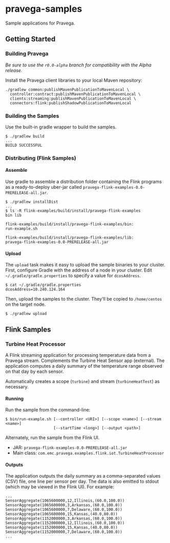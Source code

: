 # pravega-samples

Sample applications for Pravega.

## Getting Started
### Building Pravega

_Be sure to use the `r0.0-alpha` branch for compatibility with the Alpha release._

Install the Pravega client libraries to your local Maven repository:
```
./gradlew common:publishMavenPublicationToMavenLocal \
  controller:contract:publishMavenPublicationToMavenLocal \
  clients:streaming:publishMavenPublicationToMavenLocal \
  connectors:flink:publishShadowPublicationToMavenLocal
```

### Building the Samples
Use the built-in gradle wrapper to build the samples.
```
$ ./gradlew build
...
BUILD SUCCESSFUL
```

### Distributing (Flink Samples)
#### Assemble
Use gradle to assemble a distribution folder containing the Flink programs as a ready-to-deploy uber-jar called `pravega-flink-examples-0.0-PRERELEASE-all.jar`.   
```
$ ./gradlew installDist
...
$ ls -R flink-examples/build/install/pravega-flink-examples
bin	lib

flink-examples/build/install/pravega-flink-examples/bin:
run-example.sh

flink-examples/build/install/pravega-flink-examples/lib:
pravega-flink-examples-0.0-PRERELEASE-all.jar
```

#### Upload
The `upload` task makes it easy to upload the sample binaries to your cluster.  First, configure Gradle
with the address of a node in your cluster.   Edit `~/.gradle/gradle.properties` to specify a value for `dcosAddress`.

```
$ cat ~/.gradle/gradle.properties 
dcosAddress=10.240.124.164
```

Then, upload the samples to the cluster.  They'll be copied to `/home/centos` on the target node.
```
$ ./gradlew upload
```

## Flink Samples

### Turbine Heat Processor
A Flink streaming application for processing temperature data from a Pravega stream.   Complements the Turbine Heat Sensor app (external).   The application computes a daily summary of the temperature range observed on that day by each sensor.

Automatically creates a scope (`turbine`) and stream (`turbineHeatTest`) as necessary.

#### Running
Run the sample from the command-line:
```
$ bin/run-example.sh [--controller <URI>] [--scope <name>] [--stream <name>]
                     [--startTime <long>] [--output <path>]
```

Alternately, run the sample from the Flink UI.
- JAR: `pravega-flink-examples-0.0-PRERELEASE-all.jar`
- Main class: `com.emc.pravega.examples.flink.iot.TurbineHeatProcessor`

#### Outputs
The application outputs the daily summary as a comma-separated values (CSV) file, one line per sensor per day.   The data is
also emitted to stdout (which may be viewed in the Flink UI).  For example:

```
...
SensorAggregate(1065600000,12,Illinois,(60.0,100.0))
SensorAggregate(1065600000,3,Arkansas,(60.0,100.0))
SensorAggregate(1065600000,7,Delaware,(60.0,100.0))
SensorAggregate(1065600000,15,Kansas,(40.0,80.0))
SensorAggregate(1152000000,3,Arkansas,(60.0,100.0))
SensorAggregate(1152000000,12,Illinois,(60.0,100.0))
SensorAggregate(1152000000,15,Kansas,(40.0,80.0))
SensorAggregate(1152000000,7,Delaware,(60.0,100.0))
...
```

